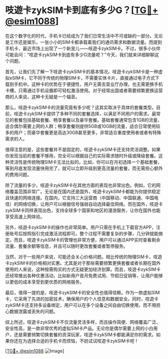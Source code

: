 # 吱遊卡zykSIM卡到底有多少G？[[TG💪+ @esim1088](https://t.me/s/esim1088)]

在这个数字化的时代，手机卡已经成为了我们日常生活中不可或缺的一部分。无论是工作还是娱乐，一张小小的SIM卡都承载着我们的通讯需求和数据流量。而提到手机卡，最近市场上出现了一个新宠儿——吱遊卡zykSIM卡。不过，很多小伙伴可能会问：“吱遊卡zykSIM卡到底有多少G流量呢？”今天，我们就来详细聊聊这个问题。

首先，让我们先了解一下吱遊卡zykSIM卡的基本情况。吱遊卡zykSIM卡是一种虚拟eSIM卡，它不同于传统的物理SIM卡，不需要实体卡片，直接通过电子方式下载到手机中。这种卡的优势在于便捷性，用户无需去营业厅办理，也无需更换手机卡槽，只需通过手机设置即可轻松激活使用。对于经常出国或者需要频繁更换运营商的人来说，这种卡无疑是一个福音。

那么，吱遊卡zykSIM卡的流量究竟有多少呢？这其实取决于具体的套餐类型。目前，吱遊卡zykSIM卡提供了多种不同的套餐选择，以满足不同用户的需求。最常见的套餐包括基础套餐、畅享套餐以及豪华套餐。基础套餐通常包含1GB的流量，适合偶尔需要上网的人群；畅享套餐则提供5GB或10GB的流量，适合日常使用较多的用户；而豪华套餐更是高达30GB甚至更多，非常适合重度使用者或者有特殊需求的人。

值得注意的是，这些套餐并不是固定的，吱遊卡zykSIM卡还支持灵活调整。如果你发现当前的套餐不够用，完全可以根据自己的实际需求随时升级或降级套餐。这种灵活性是传统物理SIM卡无法比拟的。比如，你可以在月初选择一个基础套餐，等到月底发现流量快用完了，就可以立即升级到更高流量的套餐，而无需担心额外的费用问题。

除了流量的多少，吱遊卡zykSIM卡在其他方面的表现也非常出色。例如，它的网络覆盖范围非常广。无论是在国内还是国外，吱遊卡zykSIM卡都能为你提供稳定且快速的网络连接。在国内，它支持三大运营商（中国移动、中国联通、中国电信）的网络切换，让用户可以根据信号强弱自动选择最佳网络。而在国外，吱遊卡zykSIM卡同样表现出色，支持全球多个国家和地区的漫游服务，让你在国外也能享受高速上网体验。

另外，吱遊卡zykSIM卡的操作也非常简单。用户只需在手机上下载官方APP，注册账号后按照指引完成激活流程即可。整个过程不需要复杂的步骤，几分钟就能搞定。而且，吱遊卡zykSIM卡的管理也非常方便，用户可以通过APP实时查看剩余流量、套餐余额等信息，并且可以随时更改套餐或者暂停服务。

当然，对于一些用户来说，可能还会关心价格问题。相比传统的物理SIM卡，吱遊卡zykSIM卡的价格相对实惠。尤其是对于那些需要频繁更换套餐或者长期在国外使用的人来说，这种按需购买的方式无疑更加经济划算。而且，吱遊卡zykSIM卡还经常推出各种优惠活动，比如新用户首月免费试用、节假日促销等，让用户能够以更低的成本享受到更优质的网络服务。

最后，值得一提的是，吱遊卡zykSIM卡的安全性也值得信赖。作为一款虚拟SIM卡，它采用了先进的加密技术，确保用户的个人信息和数据安全。同时，吱遊卡zykSIM卡还支持多设备绑定，用户可以在多个设备之间自由切换使用，而不用担心数据泄露或丢失的问题。

综上所述，吱遊卡zykSIM卡不仅流量灵活多样，而且操作简便、网络覆盖广泛、安全性高，是一款非常优秀的虚拟SIM卡产品。无论你是偶尔需要上网的小白用户，还是需要频繁切换套餐的资深玩家，吱遊卡zykSIM卡都能满足你的需求。如果你还在为选择合适的手机卡而烦恼，不妨试试吱遊卡zykSIM卡吧！

[[TG💪+ @esim1088](https://t.me/s/esim1088) ![Image](https://i.postimg.cc/4NQfJmqS/Snipaste-2025-05-13-00-14-12.png)]